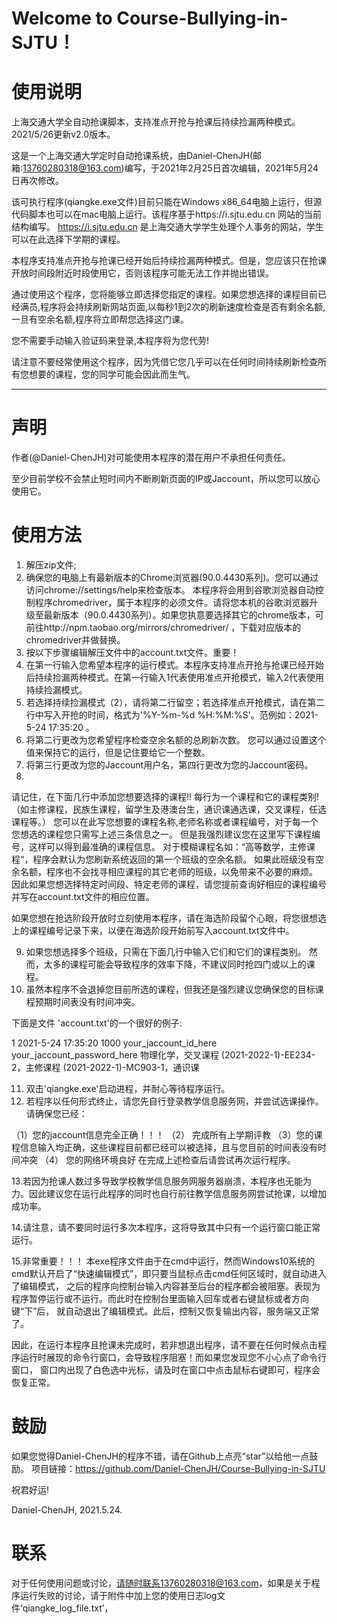 # Welcome to Course-Bullying-in-SJTU！

# 使用说明

上海交通大学全自动抢课脚本，支持准点开抢与抢课后持续捡漏两种模式。2021/5/26更新v2.0版本。

这是一个上海交通大学定时自动抢课系统，由Daniel-ChenJH(邮箱:13760280318@163.com)编写，于2021年2月25日首次编辑，2021年5月24日再次修改。

该可执行程序(qiangke.exe文件)目前只能在Windows x86_64电脑上运行，但源代码脚本也可以在mac电脑上运行。该程序基于https://i.sjtu.edu.cn 网站的当前结构编写。 https://i.sjtu.edu.cn  是上海交通大学学生处理个人事务的网站，学生可以在此选择下学期的课程。

本程序支持准点开抢与抢课已经开始后持续捡漏两种模式。但是，您应该只在抢课开放时间段附近时段使用它，否则该程序可能无法工作并抛出错误。

通过使用这个程序，您将能够立即选择您指定的课程。如果您想选择的课程目前已经满员,程序将会持续刷新网站页面,以每秒1到2次的刷新速度检查是否有剩余名额,一旦有空余名额,程序将立即帮您选择这门课。

您不需要手动输入验证码来登录,本程序将为您代劳!

请注意不要经常使用这个程序，因为凭借它您几乎可以在任何时间持续刷新检查所有您想要的课程，您的同学可能会因此而生气。

---

# 声明

作者(@Daniel-ChenJH)对可能使用本程序的潜在用户不承担任何责任。

至少目前学校不会禁止短时间内不断刷新页面的IP或Jaccount，所以您可以放心使用它。

# 使用方法

1. 解压zip文件;
2. 确保您的电脑上有最新版本的Chrome浏览器(90.0.4430系列)。您可以通过访问chrome://settings/help来检查版本。
   本程序将会用到谷歌浏览器自动控制程序chromedriver，属于本程序的必须文件。请将您本机的谷歌浏览器升级至最新版本（90.0.4430系列）。如果您执意要选择其它的chrome版本，可前往http://npm.taobao.org/mirrors/chromedriver/ ，下载对应版本的chromedriver并做替换。
3. 按以下步骤编辑解压文件中的account.txt文件。重要！
4. 在第一行输入您希望本程序的运行模式。本程序支持准点开抢与抢课已经开始后持续捡漏两种模式。在第一行输入1代表使用准点开抢模式，输入2代表使用持续捡漏模式。
5. 若选择持续捡漏模式（2），请将第二行留空；若选择准点开抢模式，请在第二行中写入开抢的时间，格式为'%Y-%m-%d %H:%M:%S'。范例如：2021-5-24 17:35:20 。
6. 将第二行更改为您希望程序检查空余名额的总刷新次数。
   您可以通过设置这个值来保持它的运行，但是记住要给它一个整数。
7. 将第三行更改为您的Jaccount用户名，第四行更改为您的Jaccount密码。
8.

请记住，在下面几行中添加您想要选择的课程!!
每行为一个课程和它的课程类别!（如主修课程，民族生课程，留学生及港澳台生，通识课通选课，交叉课程，任选课程等。）
您可以在此写您想要的课程名称,老师名称或者课程编号，对于每一个您想选的课程您只需写上述三条信息之一。
但是我强烈建议您在这里写下课程编号，这样可以得到最准确的课程信息。
对于模糊课程名如：“高等数学，主修课程“，程序会默认为您刷新系统返回的第一个班级的空余名额。
如果此班级没有空余名额，程序也不会找寻相应课程的其它老师的班级，以免带来不必要的麻烦。
因此如果您想选择特定时间段、特定老师的课程，请您提前查询好相应的课程编号并写在account.txt文件的相应位置。

如果您想在抢选阶段开放时立刻使用本程序，请在海选阶段留个心眼，将您很想选上的课程编号记录下来，以便在海选阶段开始前写入account.txt文件中。

9. 如果您想选择多个班级，只需在下面几行中输入它们和它们的课程类别。
   然而，太多的课程可能会导致程序的效率下降，不建议同时抢四门或以上的课程。
10. 虽然本程序不会退掉您目前所选的课程，但我还是强烈建议您确保您的目标课程预期时间表没有时间冲突。

下面是文件 'account.txt'的一个很好的例子:

1
2021-5-24 17:35:20
1000
your_jaccount_id_here
your_jaccount_password_here
物理化学，交叉课程
(2021-2022-1)-EE234-2，主修课程
(2021-2022-1)-MC903-1，通识课

11. 双击'qiangke.exe'启动进程，并耐心等待程序运行。
12. 若程序以任何形式终止，请您先自行登录教学信息服务网，并尝试选课操作。请确保您已经：

（1）您的jaccount信息完全正确！！！
（2） 完成所有上学期评教
（3）您的课程信息输入均正确，这些课程目前都已经可以被选择，且与您目前的时间表没有时间冲突
（4） 您的网络环境良好
在完成上述检查后请尝试再次运行程序。

13.若因为抢课人数过多导致学校教学信息服务网服务器崩溃，本程序也无能为力。因此建议您在运行此程序的同时也自行前往教学信息服务网尝试抢课，以增加成功率。

14.请注意，请不要同时运行多次本程序，这将导致其中只有一个运行窗口能正常运行。

15.非常重要！！！
本exe程序文件由于在cmd中运行，然而Windows10系统的cmd默认开启了“快速编辑模式”，即只要当鼠标点击cmd任何区域时，就自动进入了编辑模式，
之后的程序向控制台输入内容甚至后台的程序都会被阻塞。表现为程序暂停运行或不运行。而此时在控制台里面输入回车或者右键鼠标或者方向键“下”后，
就自动退出了编辑模式。此后，控制又恢复输出内容，服务端又正常了。

因此，在运行本程序且抢课未完成时，若非想退出程序，请不要在任何时候点击程序运行时展现的命令行窗口，会导致程序阻塞！而如果您发现您不小心点了命令行窗口，
窗口内出现了白色选中光标，请及时在窗口中点击鼠标右键即可，程序会恢复正常。

# 鼓励

如果您觉得Daniel-ChenJH的程序不错，请在Github上点亮“star”以给他一点鼓励。
项目链接：https://github.com/Daniel-ChenJH/Course-Bullying-in-SJTU

祝君好运!

Daniel-ChenJH,
2021.5.24.

# 联系

对于任何使用问题或讨论，请随时联系13760280318@163.com，如果是关于程序运行失败的讨论，请于附件中加上您的使用日志log文件‘qiangke_log_file.txt’，
